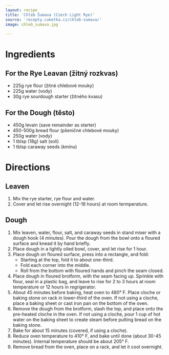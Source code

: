 ```yaml
---
layout: recipe
title: 'Chléb Šumava (Czech Light Rye)'
source: 'recepty.cuketka.cz/chleb-sumava/'
image: chleb_sumava.jpg
    
---
```


# Ingredients 

## For the Rye Leavan (žitný rozkvas)

- 225g rye flour (žitné chlebové mouky)
- 225g water (vody)
- 30g rye sourdough starter (žitného kvasu)

## For the Dough (těsto)

- 450g levain (save remainder as starter)
- 450-500g bread flour (pšeničné chlebové mouky)
- 250g water (vody)
- 1 tblsp (18g) salt (soli)
- 1 tblsp caraway seeds (kmínu)

# Directions

## Leaven 

1. Mix the rye starter, rye flour and water. 
2. Cover and let rise overnight (12-16 hours) at room termperature. 

## Dough 

1. Mix leaven, water, flour, salt, and caraway seeds in stand mixer with a dough hook (4 minutes). Pour the dough from the bowl onto a floured surface and knead it by hand briefly. 
2. Place dough in a lightly oiled bowl, cover, and let rise for 1 hour.
3. Place dough on floured surface, press into a rectangle, and fold: 
	- Starting at the top, fold it to about one-third. 
	- Fold each corner into the middle. 
	- Roll from the bottom with floured hands and pinch the seam closed. 
4. Place dough in floured brotform, with the seam facing up. Sprinkle with flour, seal in a plastic bag, and leave to rise for 2 to 3 hours at room temperature or 12 hours in regrigerator.
5. About 45 minutes before baking, heat oven to 480° F. Place cloche or baking stone on rack in lower-third of the oven. If not using a cloche, place a baking sheet or cast iron pan on the bottom of the oven. 
6. Remove the dough from the brotform, slash the top, and place onto the pre-heated cloche in the oven. If not using a cloche, pour 1 cup of hot water on the baking sheet to create steam before putting bread on the baking stone.
7. Bake for about 15 minutes (covered, if using a cloche). 
8. Reduce oven temperature to 410° F, and bake until done (about 30-45 minutes). Internal temperature should be about 205° F.
9. Remove bread from the oven, place on a rack, and let it cool overnight. 